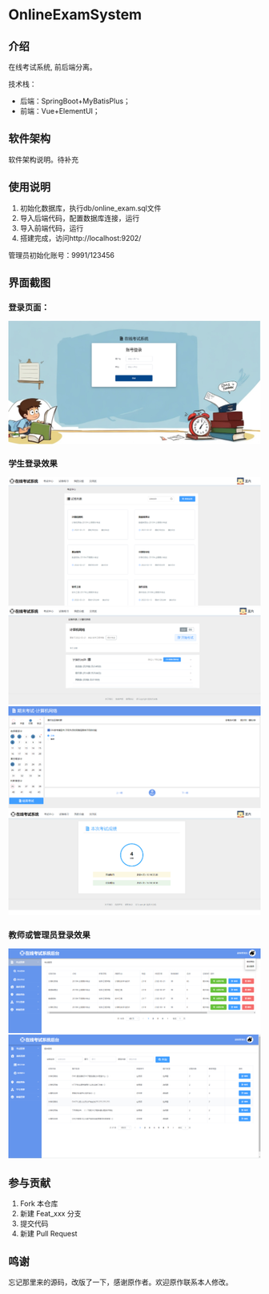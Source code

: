 # OnlineExamSystem

## 介绍

在线考试系统, 前后端分离。

技术栈：
- 后端：SpringBoot+MyBatisPlus；
- 前端：Vue+ElementUI；

## 软件架构
软件架构说明。待补充

## 使用说明

1. 初始化数据库，执行db/online_exam.sql文件
2. 导入后端代码，配置数据库连接，运行
3. 导入前端代码，运行
4. 搭建完成，访问http://localhost:9202/

管理员初始化账号：9991/123456

## 界面截图
### 登录页面：
![登录页](doc/img_2.png)

### 学生登录效果
![考试中心界面](doc/img_3.png)
![试题信息界面](doc/img_4.png)
![考试界面](doc/img_5.png)
![考试结束界面](doc/img_6.png)

### 教师或管理员登录效果
![考试管理](doc/img.png)
![题库管理](doc/img_1.png)

## 参与贡献

1.  Fork 本仓库
2.  新建 Feat_xxx 分支
3.  提交代码
4.  新建 Pull Request

## 鸣谢

忘记那里来的源码，改版了一下，感谢原作者。欢迎原作联系本人修改。